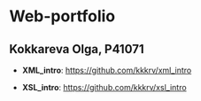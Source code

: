 # Web-portfolio

## Kokkareva Olga, P41071



- **XML_intro**: https://github.com/kkkrv/xml_intro

- **XSL_intro**: https://github.com/kkkrv/xsl_intro
